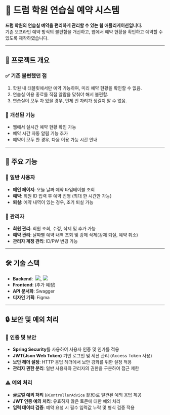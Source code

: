 # 🎵 드럼 학원 연습실 예약 시스템

**드럼 학원의 연습실 예약을 편리하게 관리할 수 있는 웹 애플리케이션입니다.**  
기존 오프라인 예약 방식의 불편함을 개선하고, 웹에서 예약 현황을 확인하고 예약할 수 있도록 제작하였습니다.

---

## 🚀 프로젝트 개요

### ✅ 기존 불편했던 점
1. 학원 내 태블릿에서만 예약 가능하여, 미리 예약 현황을 확인할 수 없음.
2. 연습실 이용 종료를 직접 알람을 맞춰야 해서 불편함.
3. 연습실이 모두 차 있을 경우, 언제 빈 자리가 생길지 알 수 없음.

### 🎯 개선된 기능
- 웹에서 실시간 예약 현황 확인 가능
- 예약 시간 자동 알림 기능 추가
- 예약이 모두 찬 경우, 다음 이용 가능 시간 안내

---

## 📌 주요 기능

### 🔹 일반 사용자
- **메인 페이지**: 오늘 날짜 예약 타임테이블 조회
- **예약**: 회원 ID 입력 후 예약 진행 (최대 한 시간만 가능)
- **퇴실**: 예약 내역이 있는 경우, 조기 퇴실 가능

### 🔹 관리자
- **회원 관리**: 회원 조회, 수정, 삭제 및 추가 가능
- **예약 관리**: 날짜별 예약 내역 조회 및 강제 삭제(강제 퇴실, 예약 취소)
- **관리자 계정 관리**: ID/PW 변경 가능

---

## 🛠 기술 스택

- **Backend**:  <img src="https://img.shields.io/badge/springboot-6DB33F?style=for-the-badge&logo=springboot&logoColor=white">, <img src="https://img.shields.io/badge/mysql-4479A1?style=for-the-badge&logo=mysql&logoColor=white">
- **Frontend**: (추가 예정)
- **API 문서화**: Swagger
- **디자인 기획**: Figma

---

## 🔒 보안 및 예외 처리

### 🔐 인증 및 보안
- **Spring Security**를 사용하여 사용자 인증 및 인가를 적용
- **JWT(Json Web Token)** 기반 로그인 및 세션 관리 (Access Token 사용)
- **보안 헤더 설정**: HTTP 응답 헤더에서 보안 강화를 위한 설정 적용
- **관리자 권한 분리**: 일반 사용자와 관리자의 권한을 구분하여 접근 제한

### ⚠ 예외 처리
- **글로벌 예외 처리** (`@ControllerAdvice` 활용)로 일관된 예외 응답 제공
- **JWT 인증 예외 처리**: 유효하지 않은 토큰에 대한 예외 처리
- **입력 데이터 검증**: 예약 요청 시 필수 입력값 누락 및 형식 검증 적용
